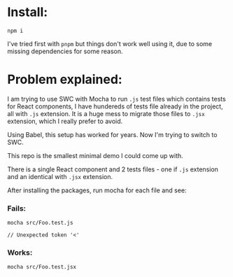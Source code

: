 # Install:
```
npm i
```

I've tried first with `pnpm` but things don't work well using it, due to some missing dependencies for some reason.

# Problem explained:

I am trying to use SWC with Mocha to run `.js` test files which contains tests for React components,
I have hundereds of tests file already in the project, all with `.js` extension. It is a huge mess to migrate
those files to `.jsx` extension, which I really prefer to avoid.

Using Babel, this setup has worked for years. Now I'm trying to switch to SWC.

This repo is the smallest minimal demo I could come up with.

There is a single React component and 2 tests files - one if `.js` extension and an identical with `.jsx` extension.

After installing the packages, run mocha for each file and see:

### Fails:
```
mocha src/Foo.test.js

// Unexpected token '<'
```

### Works:
```
mocha src/Foo.test.jsx
```